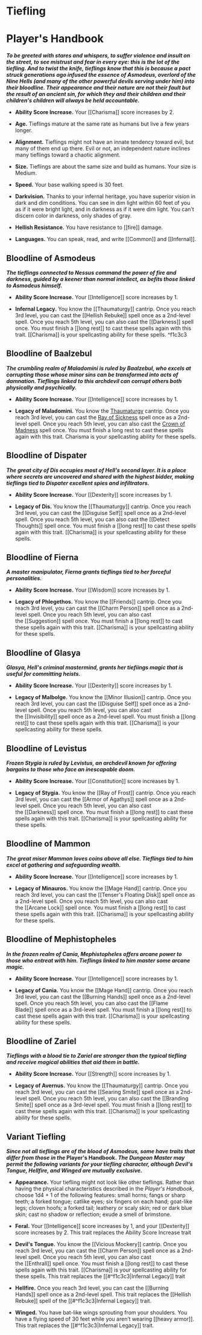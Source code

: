 # Tiefling

# Player's Handbook

_**To be greeted with stares and whispers, to suffer violence and insult on the street, to see mistrust and fear in every eye: this is the lot of the tiefling. And to twist the knife, tieflings know that this is because a pact struck generations ago infused the essence of Asmodeus, overlord of the Nine Hells (and many of the other powerful devils serving under him) into their bloodline. Their appearance and their nature are not their fault but the result of an ancient sin, for which they and their children and their children's children will always be held accountable.**_

- **Ability Score Increase.** Your [[Charisma]] score increases by 2.

- **Age.** Tieflings mature at the same rate as humans but live a few years longer.

- **Alignment.** Tieflings might not have an innate tendency toward evil, but many of them end up there. Evil or not, an independent nature inclines many tieflings toward a chaotic alignment.

- **Size.** Tieflings are about the same size and build as humans. Your size is Medium.

- **Speed.** Your base walking speed is 30 feet.

- **Darkvision.** Thanks to your infernal heritage, you have superior vision in dark and dim conditions. You can see in dim light within 60 feet of you as if it were bright light, and in darkness as if it were dim light. You can’t discern color in darkness, only shades of gray.

- **Hellish Resistance.** You have resistance to [[fire]] damage.

- **Languages.** You can speak, read, and write [[Common]] and [[Infernal]].

## Bloodline of Asmodeus

**_The tieflings connected to Nessus command the power of fire and darkness, guided by a keener than normal intellect, as befits those linked to Asmodeus himself._**

- **Ability Score Increase.** Your [[Intelligence]] score increases by 1.

- **Infernal Legacy.** You know the [[Thaumaturgy]] cantrip. Once you reach 3rd level, you can cast the [[Hellish Rebuke]] spell once as a 2nd-level spell. Once you reach 5th level, you can also cast the [[Darkness]] spell once. You must finish a [[long rest]] to cast these spells again with this trait. [[Charisma]] is your spellcasting ability for these spells. ^f1c3c3

## Bloodline of Baalzebul

**_The crumbling realm of Maladomini is ruled by Baalzebul, who excels at corrupting those whose minor sins can be transformed into acts of damnation. Tieflings linked to this archdevil can corrupt others both physically and psychically._**

- **Ability Score Increase.** Your [[Intelligence]] score increases by 1.

- **Legacy of Maladomini.** You know the [Thaumaturgy](http://dnd5e.wikidot.com/spell:thaumaturgy) cantrip. Once you reach 3rd level, you can cast the [Ray of Sickness](http://dnd5e.wikidot.com/spell:ray-of-sickness) spell once as a 2nd-level spell. Once you reach 5th level, you can also cast the [Crown of Madness](http://dnd5e.wikidot.com/spell:crown-of-madness) spell once. You must finish a long rest to cast these spells again with this trait. Charisma is your spellcasting ability for these spells.

## Bloodline of Dispater

**_The great city of Dis occupies most of Hell's second layer. It is a place where secrets are uncovered and shared with the highest bidder, making tieflings tied to Dispater excellent spies and infiltrators._**

- **Ability Score Increase.** Your [[Dexterity]] score increases by 1.

- **Legacy of Dis.** You know the [[Thaumaturgy]] cantrip. Once you reach 3rd level, you can cast the [[Disguise Self]] spell once as a 2nd-level spell. Once you reach 5th level, you can also cast the [[Detect Thoughts]] spell once. You must finish a [[long rest]] to cast these spells again with this trait. [[Charisma]] is your spellcasting ability for these spells.

## Bloodline of Fierna

**_A master manipulator, Fierna grants tieflings tied to her forceful personalities._**

- **Ability Score Increase.** Your [[Wisdom]] score increases by 1.

- **Legacy of Phlegethos.** You know the [[Friends]] cantrip. Once you reach 3rd level, you can cast the [[Charm Person]] spell once as a 2nd-level spell. Once you reach 5th level, you can also cast the [[Suggestion]] spell once. You must finish a [[long rest]] to cast these spells again with this trait. [[Charisma]] is your spellcasting ability for these spells.

## Bloodline of Glasya

**_Glasya, Hell's criminal mastermind, grants her tiefiings magic that is useful for committing heists._**

- **Ability Score Increase.** Your [[Dexterity]] score increases by 1.

- **Legacy of Malbolge.** You know the [[Minor Illusion]] cantrip. Once you reach 3rd level, you can cast the [[Disguise Self]] spell once as a 2nd-level spell. Once you reach 5th level, you can also cast the [[Invisibility]] spell once as a 2nd-level spell. You must finish a [[long rest]] to cast these spells again with this trait. [[Charisma]] is your spellcasting ability for these spells.

## Bloodline of Levistus

**_Frozen Stygia is ruled by Levistus, an archdevil known for offering bargains to those who face an inescapable doom._**

- **Ability Score Increase.** Your [[Constitution]] score increases by 1.

- **Legacy of Stygia.** You know the [[Ray of Frost]] cantrip. Once you reach 3rd level, you can cast the [[Armor of Agathys]] spell once as a 2nd-level spell. Once you reach 5th level, you can also cast the [[Darkness]] spell once. You must finish a [[long rest]] to cast these spells again with this trait. [[Charisma]] is your spellcasting ability for these spells.

## Bloodline of Mammon

**_The great miser Mammon loves coins above all else. Tieflings tied to him excel at gathering and safeguarding wealth._**

- **Ability Score Increase.** Your [[Intelligence]] score increases by 1.

- **Legacy of Minauros.** You know the [[Mage Hand]] cantrip. Once you reach 3rd level, you can cast the [[Tenser's Floating Disk]] spell once as a 2nd-level spell. Once you reach 5th level, you can also cast the [[Arcane Lock]] spell once. You must finish a [[long rest]] to cast these spells again with this trait. [[Charisma]] is your spellcasting ability for these spells.

## Bloodline of Mephistopheles

**_In the frozen realm of Cania, Mephistopheles offers arcane power to those who entreat with him. Tieflings linked to him master some arcane magic._**

- **Ability Score Increase.** Your [[Intelligence]] score increases by 1.

- **Legacy of Cania.** You know the [[Mage Hand]] cantrip. Once you reach 3rd level, you can cast the [[Burning Hands]] spell once as a 2nd-level spell. Once you reach 5th level, you can also cast the [[Flame Blade]] spell once as a 3rd-level spell. You must finish a [[long rest]] to cast these spells again with this trait. [[Charisma]] is your spellcasting ability for these spells.

## Bloodline of Zariel

**_Tieflings with a blood tie to Zariel are stronger than the typical tiefling and receive magical abilities that aid them in battle._**

- **Ability Score Increase.** Your [[Strength]] score increases by 1.

- **Legacy of Avernus.** You know the [[Thaumaturgy]] cantrip. Once you reach 3rd level, you can cast the [[Searing Smite]] spell once as a 2nd-level spell. Once you reach 5th level, you can also cast the [[Branding Smite]] spell once as a 3rd-level spell. You must finish a [[long rest]] to cast these spells again with this trait. [[Charisma]] is your spellcasting ability for these spells.

## Variant Tiefling

**_Since not all tieflings are of the blood of Asmodeus, some have traits that differ from those in the_ Player's Handbook. _The Dungeon Master may permit the following variants for your tiefling character, although Devil's Tongue, Hellfire, and Winged are mutually exclusive._**

- **Appearance.** Your tiefling might not look like other tieflings. Rather than having the physical characteristics described in the _Player's Handbook_, choose 1d4 + 1 of the following features: small horns; fangs or sharp teeth; a forked tongue; catlike eyes; six fingers on each hand; goat-like legs; cloven hoofs; a forked tail; leathery or scaly skin; red or dark blue skin; cast no shadow or reflection; exude a smell of brimstone.

- **Feral.** Your [[Intelligence]] score increases by 1, and your [[Dexterity]] score increases by 2. This trait replaces the Ability Score Increase trait

- **Devil's Tongue.** You know the [[Vicious Mockery]] cantrip. Once you reach 3rd level, you can cast the [[Charm Person]] spell once as a 2nd-level spell. Once you reach 5th level, you can also cast the [[Enthrall]] spell once. You must finish a [[long rest]] to cast these spells again with this trait. [[Charisma]] is your spellcasting ability for these spells. This trait replaces the [[#^f1c3c3|Infernal Legacy]] trait

- **Hellfire.** Once you reach 3rd level, you can cast the [[Burning Hands]] spell once as a 2nd-level spell. This trait replaces the [[Hellish Rebuke]] spell of the [[#^f1c3c3|Infernal Legacy]] trait.

- **Winged.** You have bat-like wings sprouting from your shoulders. You have a flying speed of 30 feet while you aren’t wearing [[heavy armor]]. This trait replaces the [[#^f1c3c3|Infernal Legacy]] trait. 